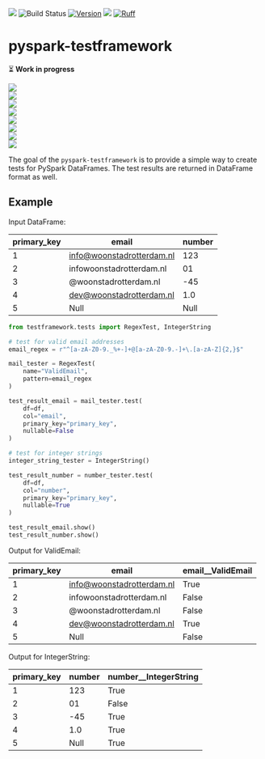 ![](https://img.shields.io/pypi/pyversions/pyspark-testframework)
![Build Status](https://github.com/woonstadrotterdam/pyspark-testframework/actions/workflows/cicd.yml/badge.svg)
[![Version](https://img.shields.io/pypi/v/pyspark-testframework)](https://pypi.org/project/pyspark-testframework/)
![](https://img.shields.io/github/license/woonstadrotterdam/pyspark-testframework)
[![Ruff](https://img.shields.io/endpoint?url=https://raw.githubusercontent.com/astral-sh/ruff/main/assets/badge/v2.json)](https://github.com/astral-sh/ruff)

# pyspark-testframework

⏳ **Work in progress**

![](https://progress-bar.dev/100/?title=RegexTest&width=120)  
![](https://progress-bar.dev/100/?title=IsIntegerString&width=83)  
![](https://progress-bar.dev/100/?title=ValidNumericRange&width=72)  
![](https://progress-bar.dev/100/?title=ValidCategory&width=95)  
![](https://progress-bar.dev/100/?title=CorrectValue&width=102)  
![](https://progress-bar.dev/50/?title=ValidEmail&width=113)  
![](https://progress-bar.dev/0/?title=ContainsValue&width=95)  
![](<https://progress-bar.dev/0/?title=(...)&width=145>)

The goal of the `pyspark-testframework` is to provide a simple way to create tests for PySpark DataFrames. The test results are returned in DataFrame format as well.

## Example

Input DataFrame:

| primary_key | email                     | number |
| ----------- | ------------------------- | ------ |
| 1           | info@woonstadrotterdam.nl | 123    |
| 2           | infowoonstadrotterdam.nl  | 01     |
| 3           | @woonstadrotterdam.nl     | -45    |
| 4           | dev@woonstadrotterdam.nl  | 1.0    |
| 5           | Null                      | Null   |

```python
from testframework.tests import RegexTest, IntegerString

# test for valid email addresses
email_regex = r"^[a-zA-Z0-9._%+-]+@[a-zA-Z0-9.-]+\.[a-zA-Z]{2,}$"

mail_tester = RegexTest(
    name="ValidEmail",
    pattern=email_regex
)

test_result_email = mail_tester.test(
    df=df,
    col="email",
    primary_key="primary_key",
    nullable=False
)

# test for integer strings
integer_string_tester = IntegerString()

test_result_number = number_tester.test(
    df=df,
    col="number",
    primary_key="primary_key",
    nullable=True
)

test_result_email.show()
test_result_number.show()
```

Output for ValidEmail:

| primary_key | email                     | email\_\_ValidEmail |
| ----------- | ------------------------- | ------------------- |
| 1           | info@woonstadrotterdam.nl | True                |
| 2           | infowoonstadrotterdam.nl  | False               |
| 3           | @woonstadrotterdam.nl     | False               |
| 4           | dev@woonstadrotterdam.nl  | True                |
| 5           | Null                      | False               |

Output for IntegerString:

| primary_key | number | number\_\_IntegerString |
| ----------- | ------ | ----------------------- |
| 1           | 123    | True                    |
| 2           | 01     | False                   |
| 3           | -45    | True                    |
| 4           | 1.0    | True                    |
| 5           | Null   | True                    |
